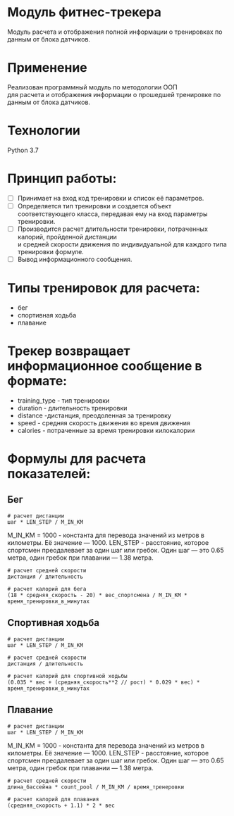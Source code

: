 # Модуль фитнес-трекера
Модуль расчета и отображения полной информации о тренировках по данным от блока датчиков.<br>
# Применение
Реализован программный модуль по методологии ООП<br>
для расчета и отображения информации о прошедшей тренировке по данным от блока датчиков.<br>

# Технологии<br>

Python 3.7

# Принцип работы: <br>
 - [ ] Принимает на вход код тренировки и список её параметров.
 - [ ] Определяется тип тренировки и создается объект соответствующего класса, передавая ему на вход параметры тренировки.
 - [ ] Производится расчет длительности тренировки, потраченных калорий, пройденной дистанции <br> и средней скорости движения по индивидуальной для каждого типа тренировки формуле.
 - [ ] Вывод информационного сообщения.
 
# Типы тренировок для расчета:<br>
 - бег
 - спортивная ходьба
 - плавание
 
# Трекер возвращает информационное сообщение в формате: <br>
-   training_type - тип тренировки
-   duration - длительность тренировки
-   distance -дистанция, преодоленная за тренировку
-   speed - средняя скорость движения во время движения
-   calories - потраченные за время тренировки килокалории

# Формулы для расчета показателей: <br>
## Бег
``` 
# расчет дистанции
шаг * LEN_STEP / M_IN_KM
```
M_IN_KM = 1000 - константа для перевода значений из метров в километры. Её значение — 1000.
LEN_STEP - расстояние, которое спортсмен преодалевает за один шаг или гребок. Один шаг — это 0.65 метра, один гребок при плавании — 1.38 метра.
``` 
# расчет средней скорости
дистанция / длительность
```
``` 
# расчет калорий для бега
(18 * средняя_скорость - 20) * вес_спортсмена / M_IN_KM * время_тренировки_в_минутах
```
## Спортивная ходьба
``` 
# расчет дистанции
шаг * LEN_STEP / M_IN_KM
```
``` 
# расчет средней скорости
дистанция / длительность
```
``` 
# расчет калорий для спортивной ходьбы
(0.035 * вес + (средняя_скорость**2 // рост) * 0.029 * вес) * время_тренировки_в_минутах
```
## Плавание
``` 
# расчет дистанции
шаг * LEN_STEP / M_IN_KM
```
M_IN_KM = 1000 - константа для перевода значений из метров в километры. Её значение — 1000.
LEN_STEP - расстояние, которое спортсмен преодалевает за один шаг или гребок. Один шаг — это 0.65 метра, один гребок при плавании — 1.38 метра.
``` 
# расчет средней скорости
длина_бассейна * count_pool / M_IN_KM / время_тренеровки
```
``` 
# расчет калорий для плавания
(средняя_скорость + 1.1) * 2 * вес 
```
